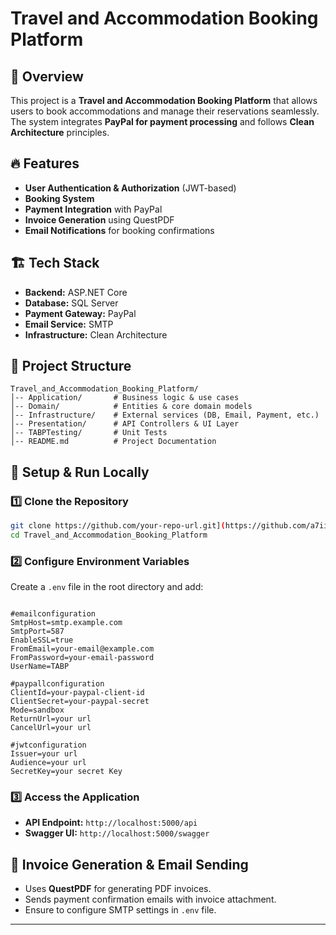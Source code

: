 # Travel and Accommodation Booking Platform

## 📌 Overview

This project is a **Travel and Accommodation Booking Platform** that allows users to book accommodations and manage their reservations seamlessly.
The system integrates **PayPal for payment processing** and follows **Clean Architecture** principles.

## 🔥 Features

- **User Authentication & Authorization** (JWT-based)
- **Booking System**
- **Payment Integration** with PayPal
- **Invoice Generation** using QuestPDF
- **Email Notifications** for booking confirmations


## 🏗️ Tech Stack

- **Backend:** ASP.NET Core
- **Database:** SQL Server
- **Payment Gateway:** PayPal
- **Email Service:** SMTP
- **Infrastructure:** Clean Architecture

## 📂 Project Structure

```
Travel_and_Accommodation_Booking_Platform/
│-- Application/       # Business logic & use cases
│-- Domain/            # Entities & core domain models
│-- Infrastructure/    # External services (DB, Email, Payment, etc.)
│-- Presentation/      # API Controllers & UI Layer
│-- TABPTesting/       # Unit Tests
│-- README.md          # Project Documentation
```

## 🚀 Setup & Run Locally

### **1️⃣ Clone the Repository**

```sh
git clone https://github.com/your-repo-url.git](https://github.com/a7iiid/Travel_and_Accommodation_Booking_Platform.git
cd Travel_and_Accommodation_Booking_Platform
```

### **2️⃣ Configure Environment Variables**

Create a `.env` file in the root directory and add:

```env

#emailconfiguration
SmtpHost=smtp.example.com
SmtpPort=587
EnableSSL=true
FromEmail=your-email@example.com
FromPassword=your-email-password
UserName=TABP

#paypallconfiguration
ClientId=your-paypal-client-id
ClientSecret=your-paypal-secret
Mode=sandbox
ReturnUrl=your url
CancelUrl=your url

#jwtconfiguration
Issuer=your url
Audience=your url
SecretKey=your secret Key
```


### **3️⃣ Access the Application**

- **API Endpoint:** `http://localhost:5000/api`
- **Swagger UI:** `http://localhost:5000/swagger`

## 📧 Invoice Generation & Email Sending

- Uses **QuestPDF** for generating PDF invoices.
- Sends payment confirmation emails with invoice attachment.
- Ensure to configure SMTP settings in `.env` file.



---


